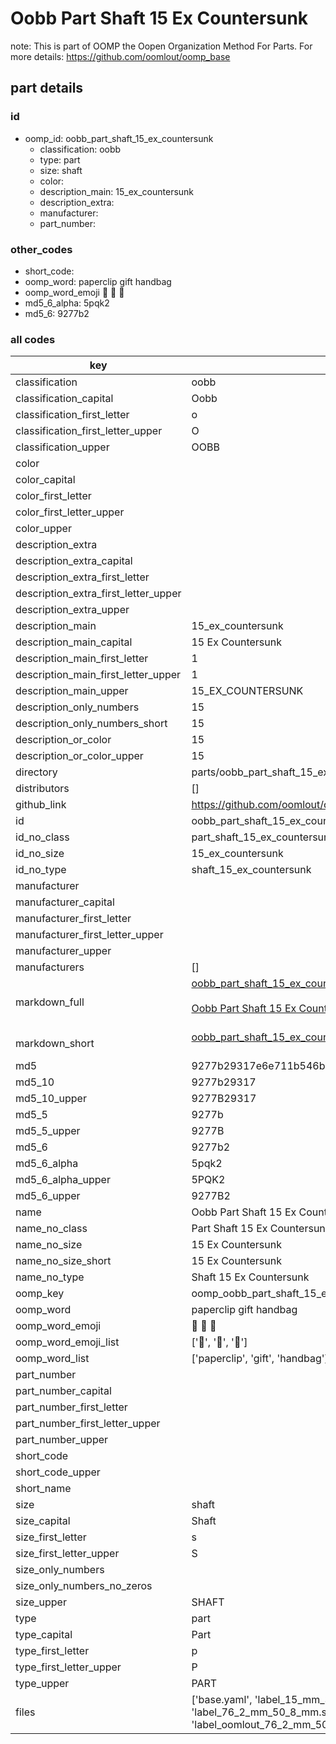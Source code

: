 # Oobb Part Shaft 15 Ex Countersunk  

note: This is part of OOMP the Oopen Organization Method For Parts. For more details: https://github.com/oomlout/oomp_base

##  part details





### id
* oomp_id: oobb_part_shaft_15_ex_countersunk
  * classification: oobb
  * type: part
  * size: shaft
  * color: 
  * description_main: 15_ex_countersunk
  * description_extra: 
  * manufacturer: 
  * part_number: 

### other_codes
* short_code: 
* oomp_word: paperclip gift handbag
* oomp_word_emoji :paperclip: :gift: :handbag:
* md5_6_alpha: 5pqk2
* md5_6: 9277b2

### all codes 
| key | value |  
| --- | --- |  
| classification | oobb |  
| classification_capital | Oobb |  
| classification_first_letter | o |  
| classification_first_letter_upper | O |  
| classification_upper | OOBB |  
| color |  |  
| color_capital |  |  
| color_first_letter |  |  
| color_first_letter_upper |  |  
| color_upper |  |  
| description_extra |  |  
| description_extra_capital |  |  
| description_extra_first_letter |  |  
| description_extra_first_letter_upper |  |  
| description_extra_upper |  |  
| description_main | 15_ex_countersunk |  
| description_main_capital | 15 Ex Countersunk |  
| description_main_first_letter | 1 |  
| description_main_first_letter_upper | 1 |  
| description_main_upper | 15_EX_COUNTERSUNK |  
| description_only_numbers | 15 |  
| description_only_numbers_short | 15 |  
| description_or_color | 15 |  
| description_or_color_upper | 15 |  
| directory | parts/oobb_part_shaft_15_ex_countersunk |  
| distributors | [] |  
| github_link | https://github.com/oomlout/oomlout_oomp_part_src/tree/main/parts/oobb_part_shaft_15_ex_countersunk/working |  
| id | oobb_part_shaft_15_ex_countersunk |  
| id_no_class | part_shaft_15_ex_countersunk |  
| id_no_size | 15_ex_countersunk |  
| id_no_type | shaft_15_ex_countersunk |  
| manufacturer |  |  
| manufacturer_capital |  |  
| manufacturer_first_letter |  |  
| manufacturer_first_letter_upper |  |  
| manufacturer_upper |  |  
| manufacturers | [] |  
| markdown_full | [oobb_part_shaft_15_ex_countersunk](https://github.com/oomlout/oomlout_oomp_part_src/tree/main/parts/oobb_part_shaft_15_ex_countersunk/working)<br>[](https://github.com/oomlout/oomlout_oomp_part_src/tree/main/parts/oobb_part_shaft_15_ex_countersunk/working)<br>[Oobb Part Shaft 15 Ex Countersunk](https://github.com/oomlout/oomlout_oomp_part_src/tree/main/parts/oobb_part_shaft_15_ex_countersunk/working)<br><br> |  
| markdown_short | [oobb_part_shaft_15_ex_countersunk](https://github.com/oomlout/oomlout_oomp_part_src/tree/main/parts/oobb_part_shaft_15_ex_countersunk/working)<br><br> |  
| md5 | 9277b29317e6e711b546b01c3b6fd367 |  
| md5_10 | 9277b29317 |  
| md5_10_upper | 9277B29317 |  
| md5_5 | 9277b |  
| md5_5_upper | 9277B |  
| md5_6 | 9277b2 |  
| md5_6_alpha | 5pqk2 |  
| md5_6_alpha_upper | 5PQK2 |  
| md5_6_upper | 9277B2 |  
| name | Oobb Part Shaft 15 Ex Countersunk |  
| name_no_class | Part Shaft 15 Ex Countersunk |  
| name_no_size | 15 Ex Countersunk |  
| name_no_size_short | 15 Ex Countersunk |  
| name_no_type | Shaft 15 Ex Countersunk |  
| oomp_key | oomp_oobb_part_shaft_15_ex_countersunk |  
| oomp_word | paperclip gift handbag |  
| oomp_word_emoji | :paperclip: :gift: :handbag: |  
| oomp_word_emoji_list | [':paperclip:', ':gift:', ':handbag:'] |  
| oomp_word_list | ['paperclip', 'gift', 'handbag'] |  
| part_number |  |  
| part_number_capital |  |  
| part_number_first_letter |  |  
| part_number_first_letter_upper |  |  
| part_number_upper |  |  
| short_code |  |  
| short_code_upper |  |  
| short_name |  |  
| size | shaft |  
| size_capital | Shaft |  
| size_first_letter | s |  
| size_first_letter_upper | S |  
| size_only_numbers |  |  
| size_only_numbers_no_zeros |  |  
| size_upper | SHAFT |  
| type | part |  
| type_capital | Part |  
| type_first_letter | p |  
| type_first_letter_upper | P |  
| type_upper | PART |  
| files | ['base.yaml', 'label_15_mm_30_mm.pdf', 'label_15_mm_30_mm.svg', 'label_76_2_mm_50_8_mm.pdf', 'label_76_2_mm_50_8_mm.svg', 'label_oomlout_76_2_mm_50_8_mm.pdf', 'label_oomlout_76_2_mm_50_8_mm.svg', 'readme.md', 'working.json', 'working.yaml'] |  
